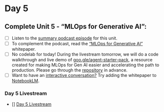 # Day 5
## Complete Unit 5 - “MLOps for Generative AI”:

- [ ] Listen to the [summary podcast episode](https://www.youtube.com/watch?v=Hbk8UXavHrk&list=PLqFaTIg4myu_yKJpvF8WE2JfaG5kGuvoE&index=7) for this unit.
- [ ] To complement the podcast, read the [“MLOps for Generative AI”](https://drive.google.com/file/d/1di0wyazJkwLA4VbXoBDqxveaJOwFmdJF/view) whitepaper.
- [ ] No codelab for today! During the livestream tomorrow, we will do a code walkthrough and live demo of [goo.gle/agent-starter-pack](https://github.com/GoogleCloudPlatform/agent-starter-pack), a resource created for making MLOps for Gen AI easier and accelerating the path to production. Please go through the [repository](https://github.com/GoogleCloudPlatform/agent-starter-pack) in advance.
- [ ] Want to have an [interactive conversation?](https://support.google.com/notebooklm/answer/15731776?hl=en&ref_topic=14272601&sjid=16012842710481496794-EU) Try adding the whitepaper to [NotebookLM](https://notebooklm.google.com/?original_referer=https:%2F%2Fwww.google.com%23&pli=1). 

### Day 5 Livestream
- [] [Day 5 Livestream](https://www.youtube.com/live/eZ-8UQ_t4YM)


